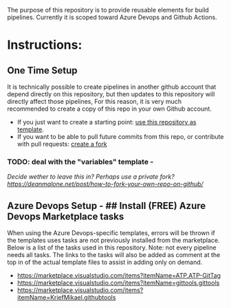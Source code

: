 The purpose of this repository is to provide reusable elements for build pipelines. Currently it is scoped toward Azure Devops and Github Actions. 

# Instructions: 

## One Time Setup

It is technically possible to create pipelines in another github account that depend directly on this repository, but then updates to this repository will directly affect those pipelines, 
For this reason, it is very much recommended to create a copy of this repo in your own Github account.
- If you just want to create a starting point: [use this repository as template](https://docs.github.com/en/github/creating-cloning-and-archiving-repositories/creating-a-repository-on-github/creating-a-repository-from-a-template).
- If you want to be able to pull future commits from this repo, or contribute with pull requests: [create a fork](https://docs.github.com/en/get-started/quickstart/fork-a-repo)

### TODO: deal with the "variables" template - 
_Decide wether to leave this in? Perhaps use a private fork? https://deanmalone.net/post/how-to-fork-your-own-repo-on-github/_

## Azure Devops Setup - ## Install (FREE) Azure Devops Marketplace tasks
When using the Azure Devops-specific templates, errors will be thrown if the templates uses tasks are not previously installed from the marketplace. 
Below is a list of the tasks used in this repository. 
Note: not every pipeline needs all tasks. The links to the tasks will also be added as comment at the top in of the actual template files to assist in adding only on demand. 

- https://marketplace.visualstudio.com/items?itemName=ATP.ATP-GitTag
- https://marketplace.visualstudio.com/items?itemName=gittools.gittools
- https://marketplace.visualstudio.com/items?itemName=KriefMikael.githubtools

